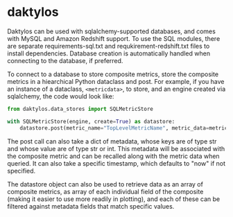 # daktylos
Daktylos can be used with sqlalchemy-supported databases, and comes with MySQL and Amazon Redshift support.  To use the SQL modules, there are separate requirements-sql.txt and requkirement-redshift.txt files to install dependencies.  Database creation is automatically handled when connecting to the database, if preferred.  

To connect to a database to store composite metrics, store the composite metrics in a hiearchical Python dataclass and post. For example, if you have an instance of a dataclass, `<metricdata>`, to store, and an engine created via sqlalchemy, 
the code would look like:

```python
from daktylos.data_stores import SQLMetricStore

with SQLMetricStore(engine, create=True) as datastore:
    datastore.post(metric_name="TopLevelMetricName", metric_data=metricdata)
```
    
The post call can also take a dict of metadata, whose keys are of type str and whose value are of type str or int.  This 
metadata will be associated with the composite metric and can be recalled along with the metric data when queried.  It can 
also take a specific timestamp, which defaults to "now" if not specified.

The datastore object can also be used to retrieve data as an array of composite metrics, as array of each individual field of the composite (making it easier to use more readily in plotting), and each of these can be filtered against metadata fields that match specific values.



                   
